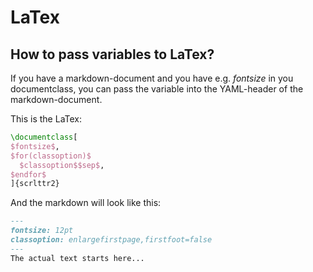 # LaTex

## How to pass variables to LaTex?

If you have a markdown-document and you have e.g. $fontsize$
in you documentclass, you can pass the variable into the YAML-header
of the markdown-document.

This is the LaTex:
```latex
\documentclass[
$fontsize$,
$for(classoption)$
  $classoption$$sep$,
$endfor$
]{scrlttr2}

```
And the markdown will look like this:

```markdown
---
fontsize: 12pt
classoption: enlargefirstpage,firstfoot=false
---
The actual text starts here...

```
